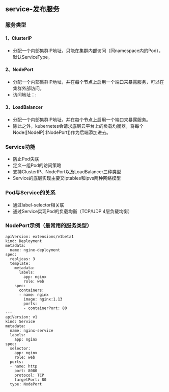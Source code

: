 ## service-发布服务

### 服务类型

#### 1、ClusterIP

- 分配一个内部集群IP地址，只能在集群内部访问（同namespace内的Pod），默认ServiceType。

#### 2、NodePort

- 分配一个内部集群IP地址，并在每个节点上启用一个端口来暴露服务，可以在集群外部访问。
- 访问地址：<NodeIP>:<NodePort>

#### 3、LoadBalancer

- 分配一个内部集群IP地址，并在每个节点上启用一个端口来暴露服务。
- 除此之外，kubernetes会请求底层云平台上的负载均衡器，将每个Node([NodeIP]:[NodePort])作为后端添加进去。

### Service功能

- 防止Pod失联
- 定义一组Pod的访问策略
- 支持ClusterIP、NodePort以及LoadBalancer三种类型
- Service的底层实现主要又iptables和ipvs两种网络模型

### Pod与Service的关系

- 通过label-selector相关联
- 通过Service实现Pod的负载均衡（TCP/UDP 4层负载均衡）

### NodePort示例（最常用的服务类型）

	apiVersion: extensions/v1beta1
	kind: Deployment
	metadata:
	  name: nginx-deployment
	spec:
	  replicas: 3
	  template:
		metadata:
		  labels:
			app: nginx
			role: web
		spec:
		  containers:
		  - name: nginx
			image: nginx:1.13
			ports:
			- containerPort: 80
	---
	apiVersion: v1
	kind: Service
	metadata:
	  name: nginx-service
	  labels:
		app: nginx
	spec:
	  selector:
		app: nginx
		role: web
	  ports:
	  - name: http
		port: 8080
		protocol: TCP
		targetPort: 80
	  type: NodePort